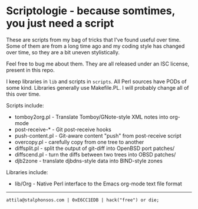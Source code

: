 # Scriptologie - because somtimes, you just need a script #

These are scripts from my bag of tricks that I've found useful over
time.  Some of them are from a long time ago and my coding style has
changed over time, so they are a bit uneven stylistically.

Feel free to bug me about them.  They are all released under an ISC
license, present in this repo.

I keep libraries in `lib` and scripts in `scripts`.  All Perl sources have
PODs of some kind.  Libraries generally use Makefile.PL.  I will
probably change all of this over time.

Scripts include:

* tomboy2org.pl - Translate Tomboy/GNote-style XML notes into org-mode
* post-receive-* - Git post-receive hooks
* push-content.pl - Git-aware content "push" from post-receive script
* overcopy.pl - carefully copy from one tree to another
* diffsplit.pl - split the output of git-diff into OpenBSD port patches/
* diffscend.pl - turn the diffs between two trees into OBSD patches/
* djb2zone - translate djbdns-style data into BIND-style zones

Libraries include:

* lib/Org - Native Perl interface to the Emacs org-mode text file format

----
`attila@stalphonsos.com | 0xE6CC1EDB | hack("free") or die;`
